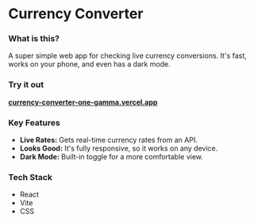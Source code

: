 # Currency Converter

### **What is this?**

A super simple web app for checking live currency conversions. It's fast, works on your phone, and even has a dark mode.

### **Try it out**

**[currency-converter-one-gamma.vercel.app](https://currency-converter-one-gamma.vercel.app/)**

### **Key Features**

* **Live Rates:** Gets real-time currency rates from an API.
* **Looks Good:** It's fully responsive, so it works on any device.
* **Dark Mode:** Built-in toggle for a more comfortable view.

### **Tech Stack**

* React
* Vite
* CSS